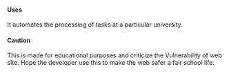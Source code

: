 #### Uses
It automates the processing of tasks at a particular university.

#### Caution
This is made for educational purposes and criticize the Vulnerability of web site. Hope the developer use this to make the web safer a fair school life.
